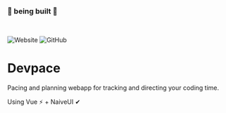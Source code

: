 ### 🚧 being built 🚧

<br>

![Website](https://img.shields.io/website?down_color=red&down_message=down&style=for-the-badge&up_color=blue&up_message=up&url=https%3A%2F%2Fdevpace.app)
![GitHub](https://img.shields.io/github/license/ahmedkapro/devpace?style=for-the-badge&color=red)
# Devpace

Pacing and planning webapp for tracking and directing your coding time.

Using Vue ⚡ + NaiveUI ✔
